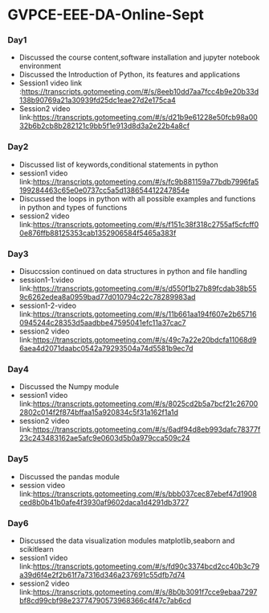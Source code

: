 # GVPCE-EEE-DA-Online-Sept
### Day1
- Discussed the course content,software installation and jupyter notebook environment 
- Discussed the Introduction of Python, its features and applications 
- Session1 video link :https://transcripts.gotomeeting.com/#/s/8eeb10dd7aa7fcc4b9e20b33d138b90769a21a30939fd25dc1eae27d2e175ca4
- Session2 video link:https://transcripts.gotomeeting.com/#/s/d21b9e61228e50fcb98a0032b6b2cb8b282121c9bb5f1e913d8d3a2e22b4a8cf
### Day2
- Discussed list of keywords,conditional statements in python
- session1 video link:https://transcripts.gotomeeting.com/#/s/fc9b881159a77bdb7996fa5199284463c65e0e0737cc5a5d138654412247854e
- Discussed the loops in python with all possible examples and functions in python and types of functions
- session2 video link:https://transcripts.gotomeeting.com/#/s/f151c38f318c2755af5cfcff00e876ffb88125353cab1352906584f5465a383f
### Day3
- Disuccssion continued on data structures in python and file handling
- session1-1:video link:https://transcripts.gotomeeting.com/#/s/d550f1b27b89fcdab38b559c6262edea8a0959bad77d010794c22c78289983ad
- session1-2-video link:https://transcripts.gotomeeting.com/#/s/11b661aa194f607e2b657160945244c28353d5aadbbe47595041efc11a37cac7
- session2 video link:https://transcripts.gotomeeting.com/#/s/49c7a22e20bdcfa11068d96aea4d2071daabc0542a79293504a74d5581b9ec7d
### Day4
- Discussed the Numpy module 
- session1 video link:https://transcripts.gotomeeting.com/#/s/8025cd2b5a7bcf21c267002802c014f2f874bffaa15a920834c5f31a162f1a1d
- session2 video link:https://transcripts.gotomeeting.com/#/s/6adf94d8eb993dafc78377f23c243483162ae5afc9e0603d5b0a979cca509c24
### Day5 
- Discussed the pandas module
- session video link:https://transcripts.gotomeeting.com/#/s/bbb037cec87ebef47d1908ced8b0b41b0afe4f3930af9602daca1d4291db3727
### Day6
- Discussed the data visualization modules matplotlib,seaborn and scikitlearn
- session1 video link:https://transcripts.gotomeeting.com/#/s/fd90c3374bcd2cc40b3c79a39d6f4e2f2b61f7a7316d346a237691c55dfb7d74
- session2 video link:https://transcripts.gotomeeting.com/#/s/8b0b3091f7cce9ebaa7297bf8cd99cbf98e23774790573968366c4f47c7ab6cd
